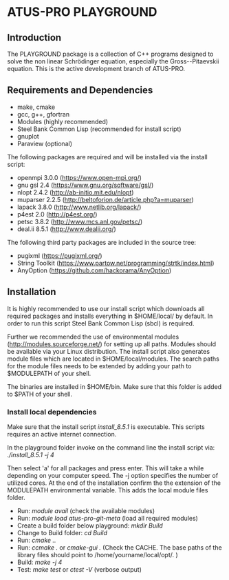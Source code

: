 
# **ATUS-PRO PLAYGROUND**
## **Introduction**
The PLAYGROUND package is a collection of C++ programs designed to solve the non linear Schrödinger equation, especially the Gross--Pitaevskii equation. This is the active development branch of ATUS-PRO.

## **Requirements and Dependencies**  

* make, cmake
* gcc, g++, gfortran
* Modules (highly recommended)
* Steel Bank Common Lisp (recommended for install script)
* gnuplot
* Paraview (optional)

The following packages are required and will be installed via the install script:

* openmpi 3.0.0 (https://www.open-mpi.org/)
* gnu gsl 2.4 (https://www.gnu.org/software/gsl/)
* nlopt 2.4.2 (http://ab-initio.mit.edu/nlopt) 
* muparser 2.2.5 (http://beltoforion.de/article.php?a=muparser)
* lapack 3.8.0 (http://www.netlib.org/lapack/)
* p4est 2.0 (http://p4est.org/)
* petsc 3.8.2 (http://www.mcs.anl.gov/petsc/) 
* deal.ii 8.5.1 (http://www.dealii.org/) 

The following third party packages are included in the source tree:

* pugixml (https://pugixml.org/)
* String Toolkit (https://www.partow.net/programming/strtk/index.html)
* AnyOption (https://github.com/hackorama/AnyOption)

## **Installation**

It is highly recommended to use our install script which downloads all required packages and installs everything in $HOME/local/ by default. In order to run this script Steel Bank Common Lisp (sbcl) is required.

Further we recommended the use of environmental modules (http://modules.sourceforge.net/) for setting up all paths. Modules should be available via your Linux distribution. The install script also generates module files which are located in $HOME/local/modules. The search paths for the module files needs to be extended by adding your path to $MODULEPATH of your shell.

The binaries are installed in $HOME/bin. Make sure that this folder is added to $PATH of your shell.

### **Install local dependencies**
Make sure that the install script *install_8.5.1* is executable. This scripts requires an active internet connection. 

In the playground folder invoke on the command line the install script via: *./install_8.5.1 -j 4*

Then select 'a' for all packages and press enter. This will take a while depending on your computer speed. The -j option specifies the number of utilized cores. At the end of the installation confirm the the extension of the MODULEPATH environmental variable. This adds the local module files folder. 

* Run: *module avail* (check the available modules) 
* Run: *module load atus-pro-git-meta* (load all required modules)
* Create a build folder below playground: *mkdir Build*
* Change to Build folder: *cd Build*
* Run: *cmake ..*
* Run: *ccmake .* or *cmake-gui .* (Check the CACHE. The base paths of the library files should point to /home/yourname/local/opt/. )
* Build: *make -j 4*
* Test: *make test* or *ctest -V* (verbose output)


   